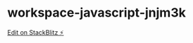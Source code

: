 # workspace-javascript-jnjm3k

[Edit on StackBlitz ⚡️](https://stackblitz.com/edit/workspace-javascript-jnjm3k)